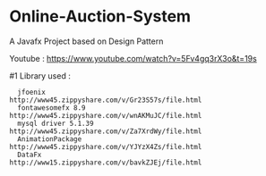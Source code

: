 # Online-Auction-System
A Javafx Project based on Design Pattern 

Youtube : https://www.youtube.com/watch?v=5Fv4gq3rX3o&t=19s

#1 Library used :

      jfoenix              http://www45.zippyshare.com/v/Gr23S57s/file.html
      fontawesomefx 8.9    http://www45.zippyshare.com/v/wnAKMuJC/file.html
      mysql driver 5.1.39  http://www45.zippyshare.com/v/Za7XrdWy/file.html
      AnimationPackage     http://www45.zippyshare.com/v/YJYzX4Zs/file.html
      DataFx               http://www15.zippyshare.com/v/bavkZJEj/file.html



